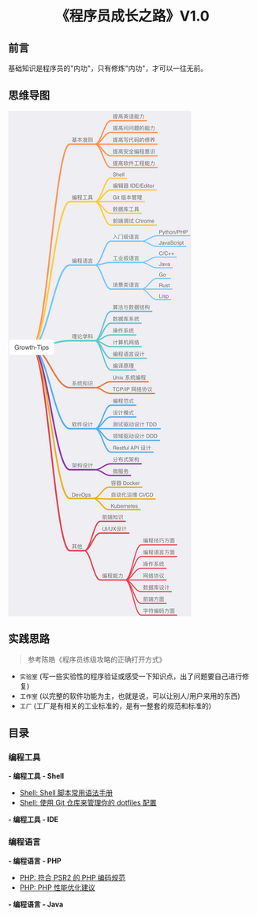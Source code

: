 <h1 align="center">《程序员成长之路》V1.0</h1>

## 前言

基础知识是程序员的"内功"，只有修炼"内功"，才可以一往无前。

## 思维导图

<img src="./images/growth-tips-1.0.1.png" align="center" />

## 实践思路

> 参考陈皓《程序员练级攻略的正确打开方式》 

- `实验室` (写一些实验性的程序验证或感受一下知识点，出了问题要自己进行修复)
- `工作室` (以完整的软件功能为主，也就是说，可以让别人/用户来用的东西)
- `工厂` (工厂是有相关的工业标准的，是有一整套的规范和标准的)

## 目录

### 编程工具

**- 编程工具 - Shell**

- [Shell: Shell 脚本常用语法手册](./programming-tools/shell/script-basic-manual.md)
- [Shell: 使用 Git 仓库来管理你的 dotfiles 配置](./programming-tools/shell/dotfiles.md)

**- 编程工具 - IDE**

### 编程语言

**- 编程语言 - PHP** 

- [PHP: 符合 PSR2 的 PHP 编码规范](./programming-languages/php/php-code-standard.md)
- [PHP: PHP 性能优化建议](./programming-languages/php/php-performance-optimization.md)

**- 编程语言 - Java**

